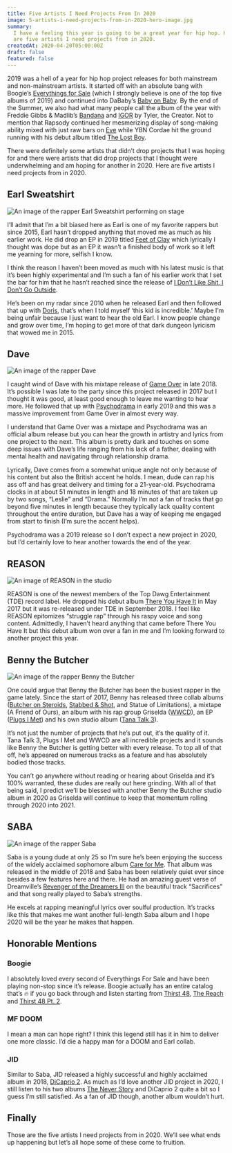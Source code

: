 ```yaml
---
title: Five Artists I Need Projects From In 2020
image: 5-artists-i-need-projects-from-in-2020-hero-image.jpg
summary:
  I have a feeling this year is going to be a great year for hip hop. Here
  are five artists I need projects from in 2020.
createdAt: 2020-04-20T05:00:00Z
draft: false
featured: false
---
```


2019 was a hell of a year for hip hop project releases for both mainstream and non-mainstream artists. It started off with an absolute bang with Boogie’s [Everythings for Sale](https://open.spotify.com/album/14drLk9rMpA7GPk1MRvRE5?si=CMiprZ74Rqu2tA4By5srIQ&nd=1) (which I strongly believe is one of the top five albums of 2019) and continued into DaBaby’s [Baby on Baby](https://open.spotify.com/album/0O1PJ0t69iTO5yWrIeIga0?si=sjdMujkFTQ2Y3HPBtfpCtA&nd=1). By the end of the Summer, we also had what many people call the album of the year with Freddie Gibbs & Madlib’s [Bandana](https://open.spotify.com/album/31KbO7WnDp2AjPdmRTJzdf?si=AdLcywjsTyW8D7mRpsG3sw&nd=1) and [IGOR](https://open.spotify.com/album/5zi7WsKlIiUXv09tbGLKsE?si=FgFrqDxuSGivqY1jq1kyXA&nd=1) by Tyler, the Creator. Not to mention that Rapsody continued her mesmerizing display of song-making ability mixed with just raw bars on [Eve](https://open.spotify.com/album/4W5qCJNSN3oNHB986TdO9S?si=Ar1ETaDET1KJcC7e3_bglQ&nd=1) while YBN Cordae hit the ground running with his debut album titled [The Lost Boy](https://open.spotify.com/album/6Pb7PMZtW0fuEM1lCGvCDu?si=WUwK6KnHRqWWLPIODaaEIA&nd=1).

There were definitely some artists that didn’t drop projects that I was hoping for and there were artists that did drop projects that I thought were underwhelming and am hoping for another in 2020. Here are five artists I need projects from in 2020.

## Earl Sweatshirt

![An image of the rapper Earl Sweatshirt performing on stage](/images/earl-sweatshirt-image.jpg)

I’ll admit that I’m a bit biased here as Earl is one of my favorite rappers but since 2015, Earl hasn’t dropped anything that moved me as much as his earlier work. He did drop an EP in 2019 titled [Feet of Clay](https://open.spotify.com/album/0N0EFoE8csbKxl5lxT1ylm?si=W9irbo5LQUWkyQ38w3wwKw&nd=1) which lyrically I thought was dope but as an EP it wasn’t a finished body of work so it left me yearning for more, selfish I know.

I think the reason I haven’t been moved as much with his latest music is that it’s been highly experimental and I’m such a fan of his earlier work that I set the bar for him that he hasn’t reached since the release of [I Don’t Like Shit, I Don’t Go Outside](https://open.spotify.com/album/3wUv2IjD5hPrqlPakpczQa?autoplay=true).

He’s been on my radar since 2010 when he released Earl and then followed that up with [Doris](https://open.spotify.com/album/5vRfIDOPJHy3W2wHWbzLlE?si=74S94H0kTQq_XA72CXXqwg&nd=1), that’s when I told myself ‘this kid is incredible.’ Maybe I’m being unfair because I just want to hear the old Earl. I know people change and grow over time, I’m hoping to get more of that dark dungeon lyricism that wowed me in 2015.

## Dave

![An image of the rapper Dave](/images/dave-image.jpg)

I caught wind of Dave with his mixtape release of [Game Over](https://open.spotify.com/album/5QsGJ1tErNh5aWxowJojom?si=xijgNFX6QDqLNZQz_bFKdg&nd=1) in late 2018. It’s possible I was late to the party since this project released in 2017 but I thought it was good, at least good enough to leave me wanting to hear more. He followed that up with [Psychodrama](/reviews/dave-psychodrama) in early 2019 and this was a massive improvement from Game Over in almost every way.

I understand that Game Over was a mixtape and Psychodrama was an official album release but you can hear the growth in artistry and lyrics from one project to the next. This album is pretty dark and touches on some deep issues with Dave’s life ranging from his lack of a father, dealing with mental health and navigating through relationship drama.

Lyrically, Dave comes from a somewhat unique angle not only because of his content but also the British accent he holds. I mean, dude can rap his ass off and has great delivery and timing for a 21-year-old. Psychodrama clocks in at about 51 minutes in length and 18 minutes of that are taken up by two songs, “Leslie” and “Drama.” Normally I’m not a fan of tracks that go beyond five minutes in length because they typically lack quality content throughout the entire duration, but Dave has a way of keeping me engaged from start to finish (I’m sure the accent helps).

Psychodrama was a 2019 release so I don’t expect a new project in 2020, but I’d certainly love to hear another towards the end of the year.

## REASON

![An image of REASON in the studio](/images/reason-image.jpg)

REASON is one of the newest members of the Top Dawg Entertainment (TDE) record label. He dropped his debut album [There You Have It](https://open.spotify.com/album/6gOXTTcyrdx2B0zywrURX8?si=SBiy3O10SPO7cjX-wATrzw&nd=1) in May 2017 but it was re-released under TDE in September 2018. I feel like REASON epitomizes “struggle rap” through his raspy voice and song content. Admittedly, I haven’t heard anything that came before There You Have It but this debut album won over a fan in me and I’m looking forward to another project this year.

## Benny the Butcher

![An image of the rapper Benny the Butcher](/images/benny-the-butcher-image.jpg)

One could argue that Benny the Butcher has been the busiest rapper in the game lately. Since the start of 2017, Benny has released three collab albums ([Butcher on Steroids](https://open.spotify.com/album/67AUlGBCiZACO0eBVtEwys?si=QFwnBqlSRI-L9wnBHQ-G1w&nd=1), [Stabbed & Shot](https://open.spotify.com/album/5RvhL6DMQKD2ikhVpepry8?si=xruwlKKJT0K3MDH2aoo7ow&nd=1), and Statue of Limitations), a mixtape (A Friend of Ours), an album with his rap group Griselda ([WWCD](https://open.spotify.com/album/13PxecK9Bart7ir6STafXP?si=iDQNtcgIRhSWdlxQOWs25A&nd=1)), an EP ([Plugs I Met](https://open.spotify.com/album/5So31JibrTO74WvuCozsAb?si=7GF7OhwPTfWOq5WCftnxtQ&nd=1)) and his own studio album ([Tana Talk 3](https://open.spotify.com/album/5OsHMGOg6lRV9REoVxbcWA?si=fbrgPLTESgOgWhqUHYZuVw&nd=1)).

It’s not just the number of projects that he’s put out, it’s the quality of it. Tana Talk 3, Plugs I Met and WWCD are all incredible projects and it sounds like Benny the Butcher is getting better with every release. To top all of that off, he’s appeared on numerous tracks as a feature and has absolutely bodied those tracks.

You can’t go anywhere without reading or hearing about Griselda and it’s 100% warranted, these dudes are really out here grinding. With all of that being said, I predict we’ll be blessed with another Benny the Butcher studio album in 2020 as Griselda will continue to keep that momentum rolling through 2020 into 2021.

## SABA

![An image of the rapper Saba](/images/saba-image.jpg)

Saba is a young dude at only 25 so I’m sure he’s been enjoying the success of the widely acclaimed sophomore album [Care for Me](https://open.spotify.com/album/6Te111t5gDZ7W94myHRqUt?si=exMB8c0TTzakM0lxXs4SbA&nd=1). That album was released in the middle of 2018 and Saba has been relatively quiet ever since besides a few features here and there. He had an amazing guest verse of Dreamville’s [Revenger of the Dreamers III](https://www.youtube.com/watch?v=ANzgMYgoJsA) on the beautiful track “Sacrifices” and that song really played to Saba’s strengths.

He excels at rapping meaningful lyrics over soulful production. It’s tracks like this that makes me want another full-length Saba album and I hope 2020 will be the year he makes that happen.

## Honorable Mentions

### Boogie

I absolutely loved every second of Everythings For Sale and have been playing non-stop since it’s release. Boogie actually has an entire catalog that’s 🔥 if you go back through and listen starting from [Thirst 48](https://open.spotify.com/album/51jPQOevWDUn4INtOQMGoM?si=FfC5hHYHRRS9w0SwKVaBSQ&nd=1), [The Reach](https://open.spotify.com/album/4c0nZDOy3moSHHa9dLZWV1?si=OR6e4OnBTpqjicse5xRoTA&nd=1) and [Thirst 48 Pt. 2](https://open.spotify.com/album/5mvSDnz2P0FOn19jMvlr5q?si=zk8yE43RRoSxLVTKeyvX7w&nd=1).

### MF DOOM

I mean a man can hope right? I think this legend still has it in him to deliver one more classic. I’d die a happy man for a DOOM and Earl collab.

### JID

Similar to Saba, JID released a highly successful and highly acclaimed album in 2018, [DiCaprio 2](https://open.spotify.com/album/2oI6gtIXrvNiL2VEMmj5kY?si=YiK21-JeSuWrEwAzadjejQ&nd=1). As much as I’d love another JID project in 2020, I still listen to his two albums [The Never Story](https://open.spotify.com/album/1gPqbxhs90kppgOVxGOPzd?si=NCYokP3OQoqrsCahtMVDZw&nd=1) and DiCaprio 2 quite a bit so I guess I’m still satisfied. As a fan of JID though, another album wouldn’t hurt.

## Finally

Those are the five artists I need projects from in 2020. We’ll see what ends up happening but let’s all hope some of these come to fruition.
